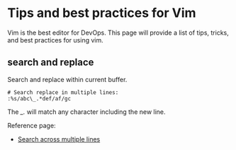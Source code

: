 # Tips and best practices for Vim

Vim is the best editor for DevOps.
This page will provide a list of tips, tricks, and best practices for using vim.

## search and replace

Search and replace within current buffer.

```vim
# Search replace in multiple lines:
:%s/abc\_.*def/af/gc
```

The *\_.* will match any character including the new line.

Reference page:
* [Search across multiple lines](https://vim.fandom.com/wiki/Search_across_multiple_lines)
